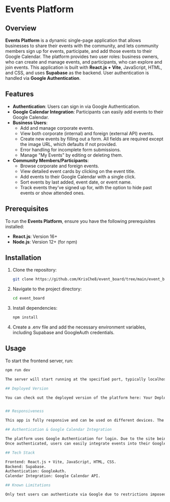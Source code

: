 # Events Platform

## Overview

**Events Platform** is a dynamic single-page application that allows businesses to share their events with the community, and lets community members sign up for events, participate, and add those events to their Google Calendar. The platform provides two user roles: business owners, who can create and manage events, and participants, who can explore and join events. This application is built with **React.js + Vite**, JavaScript, HTML, and CSS, and uses **Supabase** as the backend. User authentication is handled via **Google Authentication**.

## Features

- **Authentication**: Users can sign in via Google Authentication.
- **Google Calendar Integration**: Participants can easily add events to their Google Calendar.
- **Business Users**:
  - Add and manage corporate events.
  - View both corporate (internal) and foreign (external API) events.
  - Create new events by filling out a form. All fields are required except the image URL, which defaults if not provided.
  - Error handling for incomplete form submissions.
  - Manage "My Events" by editing or deleting them.
- **Community Members/Participants**:
  - Browse corporate and foreign events.
  - View detailed event cards by clicking on the event title.
  - Add events to their Google Calendar with a single click.
  - Sort events by last added, event date, or event name.
  - Track events they've signed up for, with the option to hide past events or show attended ones.

## Prerequisites

To run the **Events Platform**, ensure you have the following prerequisites installed:

- **React.js**: Version 16+
- **Node.js**: Version 12+ (for npm)

## Installation

1. Clone the repository:

   ```bash
   git clone https://github.com/KrisChe8/event_board/tree/main/event_board

   ```

2. Navigate to the project directory:
   ```bash
   cd event_board
   ```
3. Install dependencies:
   ```bash
   npm install
   ```
4. Create a .env file and add the necessary environment variables, including Supabase and GoogleAuth credentials.

## Usage

To start the frontend server, run:

```bash
npm run dev

The server will start running at the specified port, typically localhost:3000.

## Deployed Version

You can check out the deployed version of the platform here: Your Deployed Link.


## Responsiveness

This app is fully responsive and can be used on different devices. The layout adjusts dynamically according to the screen width, offering a tailored experience on mobile, tablet, and desktop devices.

## Authentication & Google Calendar Integration

The platform uses Google Authentication for login. Due to the site being hosted on a free tier, only test users are authorized to log in using their Google accounts.
Once authenticated, users can easily integrate events into their Google Calendar.

## Tech Stack

Frontend: React.js + Vite, JavaScript, HTML, CSS.
Backend: Supabase.
Authentication: GoogleAuth.
Calendar Integration: Google Calendar API.

## Known Limitations

Only test users can authenticate via Google due to restrictions imposed by hosting on the free tier.
```
